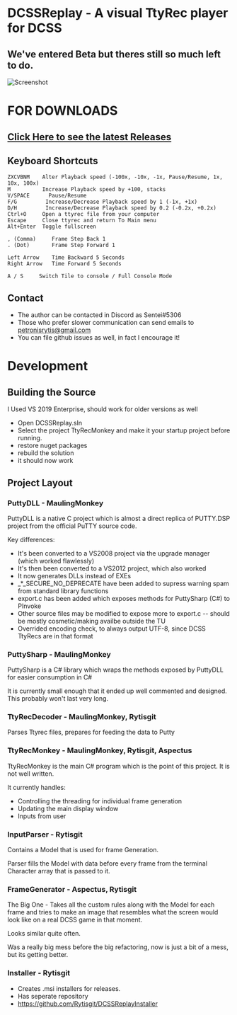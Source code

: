 # DCSSReplay - A visual TtyRec player for DCSS
## We've entered Beta but theres still so much left to do.

![Screenshot](https://github.com/Rytisgit/DCSSReplay/blob/Develop/.projnfo/screenshots/thumbnail0.7.png)

# FOR DOWNLOADS

## [Click Here to see the latest Releases](https://github.com/Rytisgit/DCSSReplay/releases)

## Keyboard Shortcuts

```
ZXCVBNM    Alter Playback speed (-100x, -10x, -1x, Pause/Resume, 1x, 10x, 100x)
M          Increase Playback speed by +100, stacks
V/SPACE      Pause/Resume
F/G         Increase/Decrease Playback speed by 1 (-1x, +1x)
D/H         Increase/Decrease Playback speed by 0.2 (-0.2x, +0.2x)
Ctrl+O     Open a ttyrec file from your computer
Escape     Close ttyrec and return To Main menu
Alt+Enter  Toggle fullscreen

, (Comma)     Frame Step Back 1
. (Dot)       Frame Step Forward 1

Left Arrow    Time Backward 5 Seconds
Right Arrow   Time Forward 5 Seconds
                  
A / S     Switch Tile to console / Full Console Mode
```

## Contact

- The author can be contacted in Discord as Sentei#5306
- Those who prefer slower communication can send emails to petronisrytis@gmail.com
- You can file github issues as well, in fact I encourage it!

# Development

## Building the Source

I Used VS 2019 Enterprise, should work for older versions as well

- Open DCSSReplay.sln
- Select the project TtyRecMonkey and make it your startup project before running.
- restore nuget packages
- rebuild the solution
- it should now work

## Project Layout

### PuttyDLL - MaulingMonkey

PuttyDLL is a native C project which is almost a direct replica of PUTTY.DSP project from the official PuTTY source code.

Key differences:

- It's been converted to a VS2008 project via the upgrade manager (which worked flawlessly)
- It's then been converted to a VS2012 project, which also worked
- It now generates DLLs instead of EXEs
- _*_SECURE_NO_DEPRECATE have been added to supress warning spam from standard library functions
- export.c has been added which exposes methods for PuttySharp (C#) to PInvoke
- Other source files may be modified to expose more to export.c -- should be mostly cosmetic/making availbe outside the TU
- Overrided encoding check, to always output UTF-8, since DCSS TtyRecs are in that format


### PuttySharp - MaulingMonkey

PuttySharp is a C# library which wraps the methods exposed by PuttyDLL for easier consumption in C#

It is currently small enough that it ended up well commented and designed.  This probably won't last very long.

### TtyRecDecoder - MaulingMonkey, Rytisgit

Parses Ttyrec files, prepares for feeding the data to Putty

### TtyRecMonkey - MaulingMonkey, Rytisgit, Aspectus

TtyRecMonkey is the main C# program which is the point of this project.  It is not well written.

It currently handles:

- Controlling the threading for individual frame generation
- Updating the main display window 
- Inputs from user

### InputParser - Rytisgit

Contains a Model that is used for frame Generation. 

Parser fills the Model with data before every frame from the terminal Character array that is passed to it.

### FrameGenerator - Aspectus, Rytisgit

The Big One - Takes all the custom rules along with the Model for each frame and tries to make an image that resembles what the screen would look like on a real DCSS game in that moment. 

Looks similar quite often.

Was a really big mess before the big refactoring, now is just a bit of a mess, but its getting better.

### Installer - Rytisgit 
- Creates .msi installers for releases.
- Has seperate repository
- https://github.com/Rytisgit/DCSSReplayInstaller

